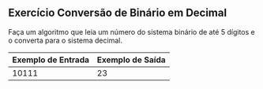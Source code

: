 ## Exercício Conversão de Binário em Decimal
Faça um algoritmo que leia um número do
sistema binário de até 5 dígitos e o converta para o sistema decimal.

Exemplo de Entrada | Exemplo de Saída
:--- | :---
10111 | 23